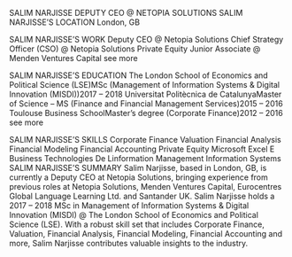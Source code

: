 SALIM NARJISSE
DEPUTY CEO @ NETOPIA SOLUTIONS
SALIM NARJISSE’S LOCATION
London, GB

SALIM NARJISSE’S WORK
Deputy CEO @ Netopia Solutions
Chief Strategy Officer (CSO) @ Netopia Solutions
Private Equity Junior Associate @ Menden Ventures Capital
see more

SALIM NARJISSE’S EDUCATION
The London School of Economics and Political Science (LSE)MSc (Management of Information Systems & Digital Innovation (MISDI))2017 – 2018
Universitat Politècnica de CatalunyaMaster of Science – MS (Finance and Financial Management Services)2015 – 2016
Toulouse Business SchoolMaster’s degree (Corporate Finance)2012 – 2016
see more

SALIM NARJISSE’S SKILLS
Corporate Finance
Valuation
Financial Analysis
Financial Modeling
Financial Accounting
Private Equity
Microsoft Excel
E Business
Technologies De Linformation
Management Information Systems
SALIM NARJISSE’S SUMMARY
Salim Narjisse, based in London, GB, is currently a Deputy CEO at Netopia Solutions, bringing experience from previous roles at Netopia Solutions, Menden Ventures Capital, Eurocentres Global Language Learning Ltd. and Santander UK. Salim Narjisse holds a 2017 – 2018 MSc in Management of Information Systems & Digital Innovation (MISDI) @ The London School of Economics and Political Science (LSE). With a robust skill set that includes Corporate Finance, Valuation, Financial Analysis, Financial Modeling, Financial Accounting and more, Salim Narjisse contributes valuable insights to the industry.
